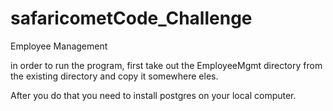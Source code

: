 # safaricometCode_Challenge

Employee Management

in order to run the program, first take out the EmployeeMgmt directory from the existing directory and copy it somewhere eles.

After you do that you need to install postgres on your local computer.


